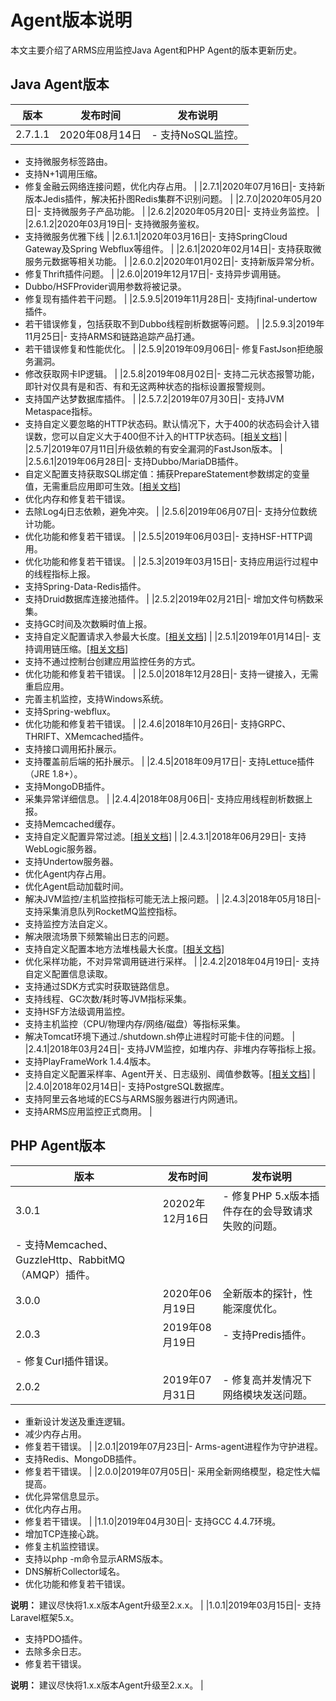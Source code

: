 # Agent版本说明

本文主要介绍了ARMS应用监控Java Agent和PHP Agent的版本更新历史。

## Java Agent版本

|版本|发布时间|发布说明|
|--|----|----|
|2.7.1.1|2020年08月14日|-   支持NoSQL监控。
-   支持微服务标签路由。
-   支持N+1调用压缩。
-   修复金融云网络连接问题，优化内存占用。 |
|2.7.1|2020年07月16日|-   支持新版本Jedis插件，解决拓扑图Redis集群不识别问题。 |
|2.7.0|2020年05月20日|-   支持微服务子产品功能。 |
|2.6.2|2020年05月20日|-   支持业务监控。 |
|2.6.1.2|2020年03月19日|-   支持微服务鉴权。
-   支持微服务优雅下线 |
|2.6.1.1|2020年03月16日|-   支持SpringCloud Gateway及Spring Webflux等组件。 |
|2.6.1|2020年02月14日|-   支持获取微服务元数据等相关功能。 |
|2.6.0.2|2020年01月02日|-   支持新版异常分析。
-   修复Thrift插件问题。 |
|2.6.0|2019年12月17日|-   支持异步调用链。
-   Dubbo/HSFProvider调用参数将被记录。
-   修复现有插件若干问题。 |
|2.5.9.5|2019年11月28日|-   支持jfinal-undertow插件。
-   若干错误修复，包括获取不到Dubbo线程剖析数据等问题。 |
|2.5.9.3|2019年11月25日|-   支持ARMS和链路追踪产品打通。
-   若干错误修复和性能优化。 |
|2.5.9|2019年09月06日|-   修复FastJson拒绝服务漏洞。
-   修改获取网卡IP逻辑。 |
|2.5.8|2019年08月02日|-   支持二元状态报警功能，即针对仅具有是和否、有和无这两种状态的指标设置报警规则。
-   支持国产达梦数据库插件。 |
|2.5.7.2|2019年07月30日|-   支持JVM Metaspace指标。
-   支持自定义要忽略的HTTP状态码。默认情况下，大于400的状态码会计入错误数，您可以自定义大于400但不计入的HTTP状态码。[\[相关文档\]](t152246.md#sc_advanced_options) |
|2.5.7|2019年07月11日|升级依赖的有安全漏洞的FastJson版本。 |
|2.5.6.1|2019年06月28日|-   支持Dubbo/MariaDB插件。
-   自定义配置支持获取SQL绑定值：捕获PrepareStatement参数绑定的变量值，无需重启应用即可生效。[\[相关文档\]](t152246.md#sc_advanced_options)
-   优化内存和修复若干错误。
-   去除Log4j日志依赖，避免冲突。 |
|2.5.6|2019年06月07日|-   支持分位数统计功能。
-   优化功能和修复若干错误。 |
|2.5.5|2019年06月03日|-   支持HSF-HTTP调用。
-   优化功能和修复若干错误。 |
|2.5.3|2019年03月15日|-   支持应用运行过程中的线程指标上报。
-   支持Spring-Data-Redis插件。
-   支持Druid数据库连接池插件。 |
|2.5.2|2019年02月21日|-   增加文件句柄数采集。
-   支持GC时间及次数瞬时值上报。
-   支持自定义配置请求入参最大长度。[\[相关文档\]](t152246.md#sc_advanced_options) |
|2.5.1|2019年01月14日|-   支持调用链压缩。[\[相关文档\]](t152246.md#sc_advanced_options)
-   支持不通过控制台创建应用监控任务的方式。
-   优化功能和修复若干错误。 |
|2.5.0|2018年12月28日|-   支持一键接入，无需重启应用。
-   完善主机监控，支持Windows系统。
-   支持Spring-webflux。
-   优化功能和修复若干错误。 |
|2.4.6|2018年10月26日|-   支持GRPC、THRIFT、XMemcached插件。
-   支持接口调用拓扑展示。
-   支持覆盖前后端的拓扑展示。 |
|2.4.5|2018年09月17日|-   支持Lettuce插件（JRE 1.8+）。
-   支持MongoDB插件。
-   采集异常详细信息。 |
|2.4.4|2018年08月06日|-   支持应用线程剖析数据上报。
-   支持Memcached缓存。
-   支持自定义配置异常过滤。[\[相关文档\]](t152246.md#sc_advanced_options) |
|2.4.3.1|2018年06月29日|-   支持WebLogic服务器。
-   支持Undertow服务器。
-   优化Agent内存占用。
-   优化Agent启动加载时间。
-   解决JVM监控/主机监控指标可能无法上报问题。 |
|2.4.3|2018年05月18日|-   支持采集消息队列RocketMQ监控指标。
-   支持监控方法自定义。
-   解决限流场景下频繁输出日志的问题。
-   支持自定义配置本地方法堆栈最大长度。[\[相关文档\]](t152246.md#sc_advanced_options)
-   优化采样功能，不对异常调用链进行采样。 |
|2.4.2|2018年04月19日|-   支持自定义配置信息读取。
-   支持通过SDK方式实时获取链路信息。
-   支持线程、GC次数/耗时等JVM指标采集。
-   支持HSF方法级调用监控。
-   支持主机监控（CPU/物理内存/网络/磁盘）等指标采集。
-   解决Tomcat环境下通过./shutdown.sh停止进程时可能卡住的问题。 |
|2.4.1|2018年03月24日|-   支持JVM监控，如堆内存、非堆内存等指标上报。
-   支持PlayFrameWork 1.4.4版本。
-   支持自定义配置采样率、Agent开关、日志级别、阈值参数等。[\[相关文档\]](t152246.md#) |
|2.4.0|2018年02月14日|-   支持PostgreSQL数据库。
-   支持阿里云各地域的ECS与ARMS服务器进行内网通讯。
-   支持ARMS应用监控正式商用。 |

## PHP Agent版本

|版本|发布时间|发布说明|
|--|----|----|
|3.0.1|20202年12月16日|-   修复PHP 5.x版本插件存在的会导致请求失败的问题。
-   支持Memcached、GuzzleHttp、RabbitMQ（AMQP）插件。 |
|3.0.0|2020年06月19日|全新版本的探针，性能深度优化。|
|2.0.3|2019年08月19日|-   支持Predis插件。
-   修复Curl插件错误。 |
|2.0.2|2019年07月31日|-   修复高并发情况下网络模块发送问题。
-   重新设计发送及重连逻辑。
-   减少内存占用。
-   修复若干错误。 |
|2.0.1|2019年07月23日|-   Arms-agent进程作为守护进程。
-   支持Redis、MongoDB插件。
-   修复若干错误。 |
|2.0.0|2019年07月05日|-   采用全新网络模型，稳定性大幅提高。
-   优化异常信息显示。
-   优化内存占用。
-   修复若干错误。 |
|1.1.0|2019年04月30日|-   支持GCC 4.4.7环境。
-   增加TCP连接心跳。
-   修复主机监控错误。
-   支持以php -m命令显示ARMS版本。
-   DNS解析Collector域名。
-   优化功能和修复若干错误。

**说明：** 建议尽快将1.x.x版本Agent升级至2.x.x。 |
|1.0.1|2019年03月15日|-   支持Laravel框架5.x。
-   支持PDO插件。
-   去除多余日志。
-   修复若干错误。

**说明：** 建议尽快将1.x.x版本Agent升级至2.x.x。 |


